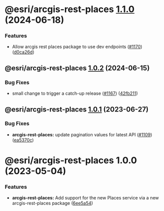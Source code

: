 # @esri/arcgis-rest-places [1.1.0](https://github.com/Esri/arcgis-rest-js/compare/@esri/arcgis-rest-places@1.0.2...@esri/arcgis-rest-places@1.1.0) (2024-06-18)


### Features

* Allow arcgis rest places package to use dev endpoints ([#1170](https://github.com/Esri/arcgis-rest-js/issues/1170)) ([d0ca26d](https://github.com/Esri/arcgis-rest-js/commit/d0ca26d3d0cbcb18de2475974ce5b5c4261eef69))

## @esri/arcgis-rest-places [1.0.2](https://github.com/Esri/arcgis-rest-js/compare/@esri/arcgis-rest-places@1.0.1...@esri/arcgis-rest-places@1.0.2) (2024-06-15)


### Bug Fixes

* small change to trigger a catch-up release ([#1167](https://github.com/Esri/arcgis-rest-js/issues/1167)) ([42fb211](https://github.com/Esri/arcgis-rest-js/commit/42fb21132211e7a3ab0e615bf3cb640b147fbe20))

## @esri/arcgis-rest-places [1.0.1](https://github.com/Esri/arcgis-rest-js/compare/@esri/arcgis-rest-places@1.0.0...@esri/arcgis-rest-places@1.0.1) (2023-06-27)


### Bug Fixes

* **arcgis-rest-places:** update pagination values for latest API ([#1109](https://github.com/Esri/arcgis-rest-js/issues/1109)) ([ea5370c](https://github.com/Esri/arcgis-rest-js/commit/ea5370c7b847ab6ef9314f7b54d04a278f124e62))

# @esri/arcgis-rest-places 1.0.0 (2023-05-04)


### Features

* **arcgis-rest-places:** Add support for the new Places service via a new arcgis-rest-places package ([6ee5a54](https://github.com/Esri/arcgis-rest-js/commit/6ee5a54f7f71b0590e4b905fa6de97a22f337bd9))
